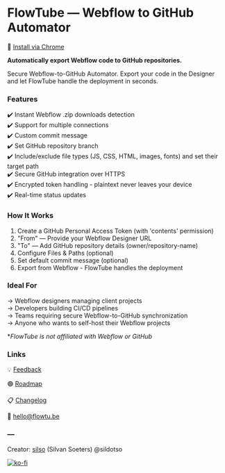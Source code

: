 # FlowTube — Webflow to GitHub Automator

🔗 [Install via Chrome](https://chromewebstore.google.com/detail/flowtube-by-silso/dpbpjjdllibclfepmoefbplmkaikhfdd)

**Automatically export Webflow code to GitHub repositories.**

Secure Webflow-to-GitHub Automator. Export your code in the Designer and let FlowTube handle the deployment in seconds.

### Features
✔️ Instant Webflow .zip downloads detection  
✔️ Support for multiple connections  
✔️ Custom commit message  
✔️ Set GitHub repository branch  
✔️ Include/exclude file types (JS, CSS, HTML, images, fonts) and set their target path  
✔️ Secure GitHub integration over HTTPS  
✔️ Encrypted token handling - plaintext never leaves your device  
✔️ Real-time status updates

### How It Works
1. Create a GitHub Personal Access Token (with 'contents' permission)
2. "From" — Provide your Webflow Designer URL
3. "To" — Add GitHub repository details (owner/repository-name)
4. Configure Files & Paths (optional)
5. Set default commit message (optional)
6. Export from Webflow - FlowTube handles the deployment

### Ideal For
→ Webflow designers managing client projects  
→ Developers building CI/CD pipelines  
→ Teams requiring secure Webflow-to-GitHub synchronization  
→ Anyone who wants to self-host their Webflow projects

**FlowTube is not affiliated with Webflow or GitHub*

### Links

💡 [Feedback](https://github.com/flowtu-be/chrome-extension/issues)

🟢 [Roadmap](https://github.com/orgs/flowtu-be/projects/1)

📋 [Changelog](https://flowtu.be/changelog)

💬 hello@flowtu.be

### —

Creator: [silso](https://sil.so) (Silvan Soeters) @sildotso

[![ko-fi](https://ko-fi.com/img/githubbutton_sm.svg)](https://ko-fi.com/M4M11AXHXH)
